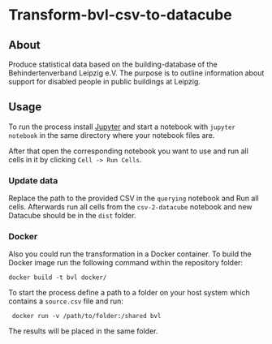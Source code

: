 Transform-bvl-csv-to-datacube
=============================

About
-----

Produce statistical data based on the building-database of the Behindertenverband Leipzig e.V. The purpose is to outline information about support for disabled people in public buildings at Leipzig.

Usage
-----

To run the process install [Jupyter](http://jupyter.org/index.html) and start a notebook with `jupyter notebook` in the same directory where your notebook files are.

After that open the corresponding notebook you want to use and run all cells in it by clicking `Cell -> Run Cells`.

### Update data

Replace the path to the provided CSV in the `querying` notebook and Run all cells. Afterwards run all cells from the `csv-2-datacube` notebook and new Datacube should be in the `dist` folder.

### Docker

Also you could run the transformation in a Docker container. To build the Docker image run the following command within the repository folder:

```
docker build -t bvl docker/
```

To start the process define a path to a folder on your host system which contains a `source.csv` file and run:

```
 docker run -v /path/to/folder:/shared bvl
```

The results will be placed in the same folder.
